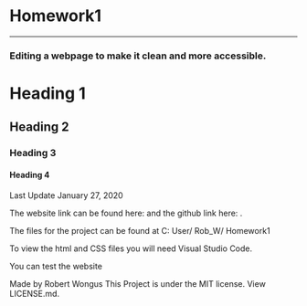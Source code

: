 # Homework1
_________________________________________________________________
### Editing a webpage to make it clean and more accessible. 

<!-- Headings  -->

# Heading 1


## Heading 2


### Heading 3


#### Heading 4 












Last Update January 27, 2020

The website link can be found here: and the github link here:  .

 The files for the project can be found at C: User/ Rob_W/ Homework1

To view the html  and CSS files you will need Visual Studio Code.

You can test the website 

Made by Robert Wongus
This Project is under the MIT license. View LICENSE.md. 
